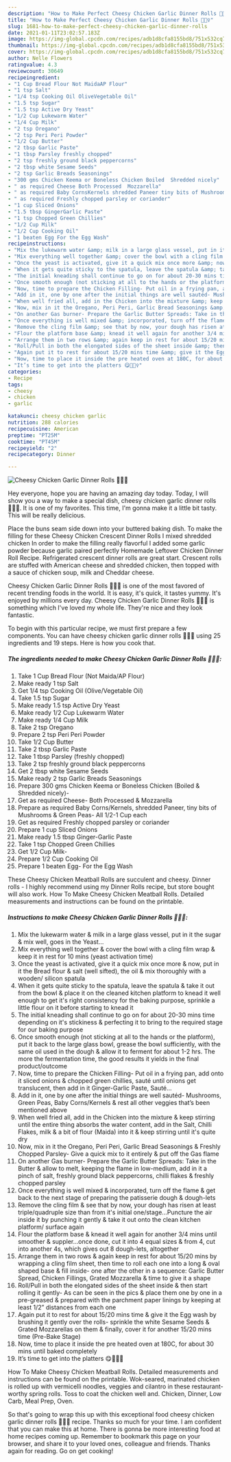 ```yaml
---
description: "How to Make Perfect Cheesy Chicken Garlic Dinner Rolls 💁🏻‍♀️"
title: "How to Make Perfect Cheesy Chicken Garlic Dinner Rolls 💁🏻‍♀️"
slug: 1681-how-to-make-perfect-cheesy-chicken-garlic-dinner-rolls
date: 2021-01-11T23:02:57.183Z
image: https://img-global.cpcdn.com/recipes/adb1d8cfa8155bd8/751x532cq70/cheesy-chicken-garlic-dinner-rolls-💁🏻♀️-recipe-main-photo.jpg
thumbnail: https://img-global.cpcdn.com/recipes/adb1d8cfa8155bd8/751x532cq70/cheesy-chicken-garlic-dinner-rolls-💁🏻♀️-recipe-main-photo.jpg
cover: https://img-global.cpcdn.com/recipes/adb1d8cfa8155bd8/751x532cq70/cheesy-chicken-garlic-dinner-rolls-💁🏻♀️-recipe-main-photo.jpg
author: Nelle Flowers
ratingvalue: 4.3
reviewcount: 30649
recipeingredient:
- "1 Cup Bread Flour Not MaidaAP Flour"
- "1 tsp Salt"
- "1/4 tsp Cooking Oil OliveVegetable Oil"
- "1.5 tsp Sugar"
- "1.5 tsp Active Dry Yeast"
- "1/2 Cup Lukewarm Water"
- "1/4 Cup Milk"
- "2 tsp Oregano"
- "2 tsp Peri Peri Powder"
- "1/2 Cup Butter"
- "2 tbsp Garlic Paste"
- "1 tbsp Parsley freshly chopped"
- "2 tsp freshly ground black peppercorns"
- "2 tbsp white Sesame Seeds"
- "2 tsp Garlic Breads Seasonings"
- "300 gms Chicken Keema or Boneless Chicken Boiled  Shredded nicely"
- " as required Cheese Both Processed  Mozzarella"
- " as required Baby CornsKernels shredded Paneer tiny bits of Mushrooms  Green Peas All 121 Cup each"
- " as required Freshly chopped parsley or coriander"
- "1 cup Sliced Onions"
- "1.5 tbsp GingerGarlic Paste"
- "1 tsp Chopped Green Chillies"
- "1/2 Cup Milk"
- "1/2 Cup Cooking Oil"
- "1 beaten Egg For the Egg Wash"
recipeinstructions:
- "Mix the lukewarm water &amp; milk in a large glass vessel, put in it the sugar &amp; mix well, goes in the Yeast..."
- "Mix everything well together &amp; cover the bowl with a cling film wrap &amp; keep it in rest for 10 mins (yeast activation time)"
- "Once the yeast is activated, give it a quick mix once more &amp; now, put in it the Bread flour &amp; salt (well sifted), the oil &amp; mix thoroughly with a wooden/ silicon spatula"
- "When it gets quite sticky to the spatula, leave the spatula &amp; take it out from the bowl &amp; place it on the cleaned kitchen platform to knead it well enough to get it&#39;s right consistency for the baking purpose, sprinkle a little flour on it before starting to knead it"
- "The initial kneading shall continue to go on for about 20-30 mins time depending on it&#39;s stickiness &amp; perfecting it to bring to the required stage for our baking purpose"
- "Once smooth enough (not sticking at all to the hands or the platform), put it back to the large glass bowl, grease the bowl sufficiently, with the same oil used in the dough &amp; allow it to ferment for about 1-2 hrs. The more the fermentation time, the good results it yields in the final product/outcome"
- "Now, time to prepare the Chicken Filling- Put oil in a frying pan, add onto it sliced onions &amp; chopped green chillies, sauté until onions get translucent, then add in it Ginger-Garlic Paste, Sauté..."
- "Add in it, one by one after the initial things are well sautéd- Mushrooms, Green Peas, Baby Corns/Kernels &amp; rest all other veggies that’s been mentioned above"
- "When well fried all, add in the Chicken into the mixture &amp; keep stirring until the entire thing absorbs the water content, add in the Salt, Chilli Flakes, milk &amp; a bit of flour (Maida) into it &amp; keep stirring until it&#39;s quite dry"
- "Now, mix in it the Oregano, Peri Peri, Garlic Bread Seasonings &amp; Freshly Chopped Parsley- Give a quick mix to it entirely &amp; put off the Gas flame"
- "On another Gas burner- Prepare the Garlic Butter Spreads: Take in the Butter &amp; allow to melt, keeping the flame in low-medium, add in it a pinch of salt, freshly ground black peppercorns, chilli flakes &amp; freshly chopped parsley"
- "Once everything is well mixed &amp; incorporated, turn off the flame &amp; get back to the next stage of preparing the patisserie dough &amp; dough-lets"
- "Remove the cling film &amp; see that by now, your dough has risen at least triple/quadruple size than from it&#39;s initial one/stage...Puncture the air inside it by punching it gently &amp; take it out onto the clean kitchen platform/ surface again"
- "Flour the platform base &amp; knead it well again for another 3/4 mins until smoother &amp; suppler...once done, cut it into 4 equal sizes &amp; from 4, cut into another 4s, which gives out 8 dough-lets, altogether"
- "Arrange them in two rows &amp; again keep in rest for about 15/20 mins by wrapping a cling film sheet, then time to roll each one into a long &amp; oval shaped base &amp; fill inside- one after the other in a sequence: Garlic Butter Spread, Chicken Fillings, Grated Mozzarella &amp; time to give it a shape"
- "Roll/Pull in both the elongated sides of the sheet inside &amp; then start rolling it gently- As can be seen in the pics &amp; place them one by one in a pre-greased &amp; prepared with the parchment paper linings by keeping at least 1/2” distances from each one"
- "Again put it to rest for about 15/20 mins time &amp; give it the Egg wash by brushing it gently over the rolls- sprinkle the white Sesame Seeds &amp; Grated Mozzarellas on them &amp; finally, cover it for another 15/20 mins time (Pre-Bake Stage)"
- "Now, time to place it inside the pre heated oven at 180C, for about 30 mins until baked completely"
- "It’s time to get into the platters 😋💁🏻‍♀️"
categories:
- Recipe
tags:
- cheesy
- chicken
- garlic

katakunci: cheesy chicken garlic 
nutrition: 288 calories
recipecuisine: American
preptime: "PT25M"
cooktime: "PT45M"
recipeyield: "2"
recipecategory: Dinner

---
```



![Cheesy Chicken Garlic Dinner Rolls 💁🏻‍♀️](https://img-global.cpcdn.com/recipes/adb1d8cfa8155bd8/751x532cq70/cheesy-chicken-garlic-dinner-rolls-💁🏻♀️-recipe-main-photo.jpg)

Hey everyone, hope you are having an amazing day today. Today, I will show you a way to make a special dish, cheesy chicken garlic dinner rolls 💁🏻‍♀️. It is one of my favorites. This time, I'm gonna make it a little bit tasty. This will be really delicious.

Place the buns seam side down into your buttered baking dish. To make the filling for these Cheesy Chicken Crescent Dinner Rolls I mixed shredded chicken In order to make the filling really flavorful I added some garlic powder because garlic paired perfectly Homemade Leftover Chicken Dinner Roll Recipe. Refrigerated crescent dinner rolls are great start. Crescent rolls are stuffed with American cheese and shredded chicken, then topped with a sauce of chicken soup, milk and Cheddar cheese.

Cheesy Chicken Garlic Dinner Rolls 💁🏻‍♀️ is one of the most favored of recent trending foods in the world. It is easy, it's quick, it tastes yummy. It's enjoyed by millions every day. Cheesy Chicken Garlic Dinner Rolls 💁🏻‍♀️ is something which I've loved my whole life. They're nice and they look fantastic.


To begin with this particular recipe, we must first prepare a few components. You can have cheesy chicken garlic dinner rolls 💁🏻‍♀️ using 25 ingredients and 19 steps. Here is how you cook that.

<!--inarticleads1-->

##### The ingredients needed to make Cheesy Chicken Garlic Dinner Rolls 💁🏻‍♀️:

1. Take 1 Cup Bread Flour (Not Maida/AP Flour)
1. Make ready 1 tsp Salt
1. Get 1/4 tsp Cooking Oil (Olive/Vegetable Oil)
1. Take 1.5 tsp Sugar
1. Make ready 1.5 tsp Active Dry Yeast
1. Make ready 1/2 Cup Lukewarm Water
1. Make ready 1/4 Cup Milk
1. Take 2 tsp Oregano
1. Prepare 2 tsp Peri Peri Powder
1. Take 1/2 Cup Butter
1. Take 2 tbsp Garlic Paste
1. Take 1 tbsp Parsley (freshly chopped)
1. Take 2 tsp freshly ground black peppercorns
1. Get 2 tbsp white Sesame Seeds
1. Make ready 2 tsp Garlic Breads Seasonings
1. Prepare 300 gms Chicken Keema or Boneless Chicken (Boiled &amp; Shredded nicely)-
1. Get  as required Cheese- Both Processed &amp; Mozzarella
1. Prepare  as required Baby Corns/Kernels, shredded Paneer, tiny bits of Mushrooms &amp; Green Peas- All 1/2-1 Cup each
1. Get  as required Freshly chopped parsley or coriander
1. Prepare 1 cup Sliced Onions
1. Make ready 1.5 tbsp Ginger-Garlic Paste
1. Take 1 tsp Chopped Green Chillies
1. Get 1/2 Cup Milk-
1. Prepare 1/2 Cup Cooking Oil
1. Prepare 1 beaten Egg- For the Egg Wash


These Cheesy Chicken Meatball Rolls are succulent and cheesy. Dinner rolls - I highly recommend using my Dinner Rolls recipe, but store bought will also work. How To Make Cheesy Chicken Meatball Rolls. Detailed measurements and instructions can be found on the printable. 

<!--inarticleads2-->

##### Instructions to make Cheesy Chicken Garlic Dinner Rolls 💁🏻‍♀️:

1. Mix the lukewarm water &amp; milk in a large glass vessel, put in it the sugar &amp; mix well, goes in the Yeast...
1. Mix everything well together &amp; cover the bowl with a cling film wrap &amp; keep it in rest for 10 mins (yeast activation time)
1. Once the yeast is activated, give it a quick mix once more &amp; now, put in it the Bread flour &amp; salt (well sifted), the oil &amp; mix thoroughly with a wooden/ silicon spatula
1. When it gets quite sticky to the spatula, leave the spatula &amp; take it out from the bowl &amp; place it on the cleaned kitchen platform to knead it well enough to get it&#39;s right consistency for the baking purpose, sprinkle a little flour on it before starting to knead it
1. The initial kneading shall continue to go on for about 20-30 mins time depending on it&#39;s stickiness &amp; perfecting it to bring to the required stage for our baking purpose
1. Once smooth enough (not sticking at all to the hands or the platform), put it back to the large glass bowl, grease the bowl sufficiently, with the same oil used in the dough &amp; allow it to ferment for about 1-2 hrs. The more the fermentation time, the good results it yields in the final product/outcome
1. Now, time to prepare the Chicken Filling- Put oil in a frying pan, add onto it sliced onions &amp; chopped green chillies, sauté until onions get translucent, then add in it Ginger-Garlic Paste, Sauté...
1. Add in it, one by one after the initial things are well sautéd- Mushrooms, Green Peas, Baby Corns/Kernels &amp; rest all other veggies that’s been mentioned above
1. When well fried all, add in the Chicken into the mixture &amp; keep stirring until the entire thing absorbs the water content, add in the Salt, Chilli Flakes, milk &amp; a bit of flour (Maida) into it &amp; keep stirring until it&#39;s quite dry
1. Now, mix in it the Oregano, Peri Peri, Garlic Bread Seasonings &amp; Freshly Chopped Parsley- Give a quick mix to it entirely &amp; put off the Gas flame
1. On another Gas burner- Prepare the Garlic Butter Spreads: Take in the Butter &amp; allow to melt, keeping the flame in low-medium, add in it a pinch of salt, freshly ground black peppercorns, chilli flakes &amp; freshly chopped parsley
1. Once everything is well mixed &amp; incorporated, turn off the flame &amp; get back to the next stage of preparing the patisserie dough &amp; dough-lets
1. Remove the cling film &amp; see that by now, your dough has risen at least triple/quadruple size than from it&#39;s initial one/stage...Puncture the air inside it by punching it gently &amp; take it out onto the clean kitchen platform/ surface again
1. Flour the platform base &amp; knead it well again for another 3/4 mins until smoother &amp; suppler...once done, cut it into 4 equal sizes &amp; from 4, cut into another 4s, which gives out 8 dough-lets, altogether
1. Arrange them in two rows &amp; again keep in rest for about 15/20 mins by wrapping a cling film sheet, then time to roll each one into a long &amp; oval shaped base &amp; fill inside- one after the other in a sequence: Garlic Butter Spread, Chicken Fillings, Grated Mozzarella &amp; time to give it a shape
1. Roll/Pull in both the elongated sides of the sheet inside &amp; then start rolling it gently- As can be seen in the pics &amp; place them one by one in a pre-greased &amp; prepared with the parchment paper linings by keeping at least 1/2” distances from each one
1. Again put it to rest for about 15/20 mins time &amp; give it the Egg wash by brushing it gently over the rolls- sprinkle the white Sesame Seeds &amp; Grated Mozzarellas on them &amp; finally, cover it for another 15/20 mins time (Pre-Bake Stage)
1. Now, time to place it inside the pre heated oven at 180C, for about 30 mins until baked completely
1. It’s time to get into the platters 😋💁🏻‍♀️


How To Make Cheesy Chicken Meatball Rolls. Detailed measurements and instructions can be found on the printable. Wok-seared, marinated chicken is rolled up with vermicelli noodles, veggies and cilantro in these restaurant-worthy spring rolls. Toss to coat the chicken well and. Chicken, Dinner, Low Carb, Meal Prep, Oven. 

So that's going to wrap this up with this exceptional food cheesy chicken garlic dinner rolls 💁🏻‍♀️ recipe. Thanks so much for your time. I am confident that you can make this at home. There is gonna be more interesting food at home recipes coming up. Remember to bookmark this page on your browser, and share it to your loved ones, colleague and friends. Thanks again for reading. Go on get cooking!
